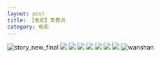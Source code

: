 ```yaml
---
layout: post
title: 【电影】青春派
category: 电影
---
```

![story_new_final](http://rjbwi03xh.hd-bkt.clouddn.com/img/story_new_final_0322.png)
![](http://rjbwi03xh.hd-bkt.clouddn.com/img/youth-pai-220325-1.png)
![](http://rjbwi03xh.hd-bkt.clouddn.com/img/youth-pai-220325-2.png)
![](http://rjbwi03xh.hd-bkt.clouddn.com/img/youth-pai-220325-3.png)
![](http://rjbwi03xh.hd-bkt.clouddn.com/img/youth-pai-220325-4.png)
![](http://rjbwi03xh.hd-bkt.clouddn.com/img/youth-pai-220325-5.png)
![](http://rjbwi03xh.hd-bkt.clouddn.com/img/youth-pai-220325-6.png)
![](http://rjbwi03xh.hd-bkt.clouddn.com/img/youth-pai-220325-7.JPG)
![wanshan](http://rjbwi03xh.hd-bkt.clouddn.com/img/wanshan.png)